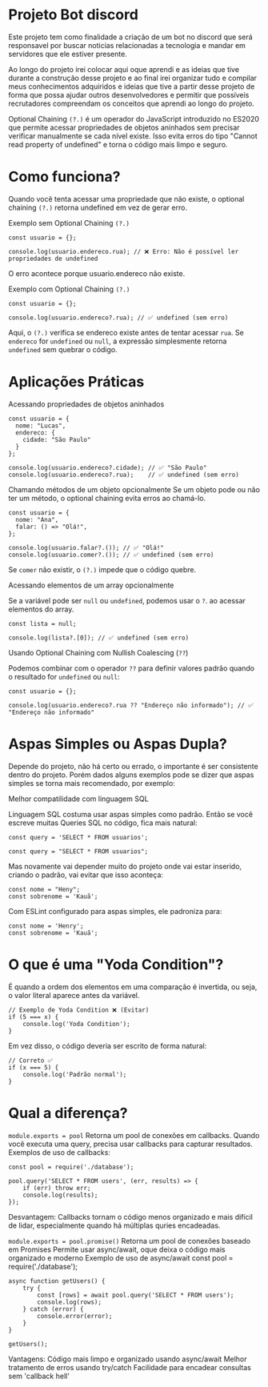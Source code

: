 # Projeto Bot discord 

Este projeto tem como finalidade a criação de um bot no discord que será responsavel por buscar noticias relacionadas a tecnologia e mandar em servidores que ele estiver presente.

Ao longo do projeto irei colocar aqui oque aprendi e as ideias que tive durante a construção desse projeto e ao final irei organizar tudo e compilar meus conhecimentos adquiridos e ideias que tive a partir desse projeto de forma que possa ajudar outros desenvolvedores e permitir que possíveis recrutadores compreendam os conceitos que aprendi ao longo do projeto. 

 Optional Chaining ```(?.)``` é um operador do JavaScript introduzido no ES2020 que permite acessar propriedades de objetos aninhados sem precisar verificar manualmente se cada nível existe. Isso evita erros do tipo "Cannot read property of undefined" e torna o código mais limpo e seguro.

# Como funciona?
Quando você tenta acessar uma propriedade que não existe, o optional chaining ```(?.)``` retorna undefined em vez de gerar erro.

Exemplo sem Optional Chaining ```(?.)```
```
const usuario = {}; 

console.log(usuario.endereco.rua); // ❌ Erro: Não é possível ler propriedades de undefined
```
O erro acontece porque usuario.endereco não existe.

Exemplo com Optional Chaining ```(?.)```
```
const usuario = {}; 

console.log(usuario.endereco?.rua); // ✅ undefined (sem erro)
```

Aqui, o ```(?.)``` verifica se endereco existe antes de tentar acessar ```rua```.
Se ```endereco``` for ```undefined``` ou ```null```, a expressão simplesmente retorna ```undefined``` sem quebrar o código.

# Aplicações Práticas
Acessando propriedades de objetos aninhados
```
const usuario = {
  nome: "Lucas",
  endereco: {
    cidade: "São Paulo"
  }
};

console.log(usuario.endereco?.cidade); // ✅ "São Paulo"
console.log(usuario.endereco?.rua);    // ✅ undefined (sem erro)
```

Chamando métodos de um objeto opcionalmente
Se um objeto pode ou não ter um método, o optional chaining evita erros ao chamá-lo.
```
const usuario = {
  nome: "Ana",
  falar: () => "Olá!",
};

console.log(usuario.falar?.()); // ✅ "Olá!"
console.log(usuario.comer?.()); // ✅ undefined (sem erro)
```

Se ```comer``` não existir, o ```(?.)``` impede que o código quebre.

Acessando elementos de um array opcionalmente

Se a variável pode ser ```null``` ou ```undefined```, podemos usar o ```?```. ao acessar elementos do array.
``````
const lista = null;

console.log(lista?.[0]); // ✅ undefined (sem erro)
``````

Usando Optional Chaining com Nullish Coalescing (```??```)

Podemos combinar com o operador ```??``` para definir valores padrão quando o resultado for ```undefined``` ou ```null```:
```
const usuario = {};

console.log(usuario.endereco?.rua ?? "Endereço não informado"); // ✅ "Endereço não informado"
```

# Aspas Simples ou Aspas Dupla?
Depende do projeto, não há certo ou errado, o importante é ser consistente dentro do projeto. Porém dados alguns exemplos pode se dizer que aspas simples se torna mais recomendado, por exemplo:

Melhor compatilidade com linguagem SQL

Linguagem SQL costuma usar aspas simples como padrão. Então se você escreve muitas Queries SQL no código, fica mais natural:
```
const query = 'SELECT * FROM usuarios';
```

```
const query = "SELECT * FROM usuarios";
```

Mas novamente vai depender muito do projeto onde vai estar inserido, criando o padrão, vai evitar que isso aconteça:

```
const nome = "Heny";
const sobrenome = 'Kauã';
```
Com ESLint configurado para aspas simples, ele padroniza para:

```
const nome = 'Henry';
const sobrenome = 'Kauã';
```


# O que é uma "Yoda Condition"?
É quando a ordem dos elementos em uma comparação é invertida, ou seja, o valor literal aparece antes da variável.
```
// Exemplo de Yoda Condition ❌ (Evitar)
if (5 === x) { 
	console.log('Yoda Condition');
}
```

Em vez disso, o código deveria ser escrito de forma natural:
```
// Correto ✅
if (x === 5) { 
	console.log('Padrão normal');
}
```


# Qual a diferença?
```module.exports = pool```
Retorna um pool de conexões em callbacks.
Quando você executa uma query, precisa usar callbacks para capturar resultados.
Exemplos de uso de callbacks:

```
const pool = require('./database');

pool.query('SELECT * FROM users', (err, results) => {
    if (err) throw err;
    console.log(results);
});
```
Desvantagem:
Callbacks tornam o código menos organizado e mais difícil de lidar, especialmente quando há múltiplas quries encadeadas.


```module.exports = pool.promise()```
Retorna um pool de conexões baseado em Promises
Permite usar async/await, oque deixa o código mais organizado e moderno
Exemplo de uso de async/await
const pool = require('./database');
```
async function getUsers() {
    try {
        const [rows] = await pool.query('SELECT * FROM users');
        console.log(rows);
    } catch (error) {
        console.error(error);
    }
}

getUsers();
```
Vantagens:
Código mais limpo e organizado usando async/await
Melhor tratamento de erros usando try/catch
Facilidade para encadear consultas sem 'callback hell'